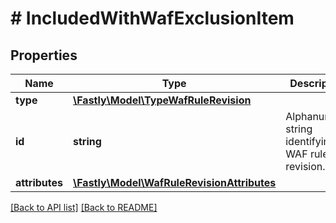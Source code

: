 # # IncludedWithWafExclusionItem

## Properties

Name | Type | Description | Notes
------------ | ------------- | ------------- | -------------
**type** | [**\Fastly\Model\TypeWafRuleRevision**](TypeWafRuleRevision.md) |  | [optional] 
**id** | **string** | Alphanumeric string identifying a WAF rule revision. | [optional] [readonly] 
**attributes** | [**\Fastly\Model\WafRuleRevisionAttributes**](WafRuleRevisionAttributes.md) |  | [optional] 


[[Back to API list]](../../README.md#endpoints) [[Back to README]](../../README.md)
